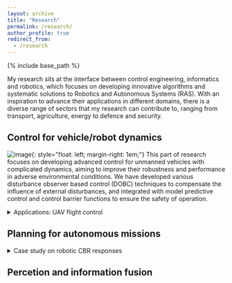 ```yaml
---
layout: archive
title: "Research"
permalink: /research/
author_profile: true
redirect_from:
  - /research
---
```

{% include base_path %}


My research sits at the interface between control engineering, informatics and robotics, which focuses on developing innovative algorithms and systematic solutions to Robotics and Autonomous Systems (RAS). With an inspiration to advance their applications in different domains, there is a diverse range of sectors that my research can contribute to, ranging from transport, agriculture, energy to defence and security.

## Control for vehicle/robot dynamics 
![image](/images/500x300.png){: style="float: left; margin-right: 1em;"} This part of research focuses on developing advanced control for unmanned vehicles with complicated dynamics, aiming to improve their robustness and performance in adverse environmental conditions. We have developed various disturbance observer based control (DOBC) techniques to compensate the influence of external disturbances, and integrated with model predictive control and control barrier functions to ensure the safety of operation.   
<details>
	<summary> Applications: UAV flight control </summary>
	
	<h3> DOBC design for UAV path-folloiwng </h3>
	{% include youtubePlayer.html id="M_qy1iH7u3M" %}
	<h3> DOBC + MPC for helicopter control  </h3> 
	{% include youtubePlayer.html id="TXJjf8RHnIk" %}


</details>



## Planning for autonomous missions

<details>
	<summary> Case study on robotic CBR responses </summary>
	
	### Autonomous source term estimation
	
	Autonomous source term estimation in cluttered area
  	~~~
</details>

## Percetion and information fusion 








